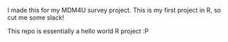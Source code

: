 I made this for my MDM4U survey project. This is my first project in R, so cut me some slack!

This repo is essentially a hello world R project :P
